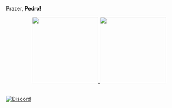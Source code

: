<p>  Prazer, <b> Pedro! </b>
<p>

<div align="center">
  <a href="https://github.com/pedrorebellom">
  <img height="180em" src="https://github-readme-stats.vercel.app/api?username=PedroRebelloM&theme=blueberry&show_icons=true&hide_border=true&count_private=true"/>
  <img height="180em" src="https://github-readme-stats.vercel.app/api/top-langs/?username=PedroRebelloM&theme=blueberry&show_icons=true&hide_border=true&layout=compact"/>
</div>

<br>
<p><a href="https://discord.gg/RkJc93sddJ" target="_blank"><img alt="Discord" src="https://img.shields.io/badge/Discord-%230077B5.svg?&style=for-the-badge&logo=discord&logoColor=white" /></a>
</p>
